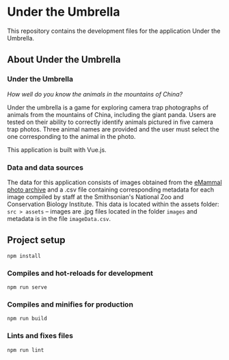 # Under the Umbrella

This repository contains the development files for the application Under the Umbrella.

## About Under the Umbrella

### Under the Umbrella

*How well do you know the animals in the mountains of China?*

Under the umbrella is a game for exploring camera trap photographs of animals from the mountains of China, including the giant panda. Users are tested on their ability to correctly identify animals pictured in five camera trap photos. Three animal names are provided and the user must select the one corresponding to the animal in the photo.

This application is built with Vue.js.

### Data and data sources

The data for this application consists of images obtained from the [eMammal photo archive](https://emammal.si.edu/favorite-photos) and a .csv file containing corresponding metadata for each image compiled by staff at the Smithsonian's National Zoo and Conservation Biology Institute. This data is located within the assets folder: `src > assets` – images are .jpg files located in the folder `images` and metadata is in the file `imageData.csv`.

## Project setup
```
npm install
```

### Compiles and hot-reloads for development
```
npm run serve
```

### Compiles and minifies for production
```
npm run build
```

### Lints and fixes files
```
npm run lint
```
